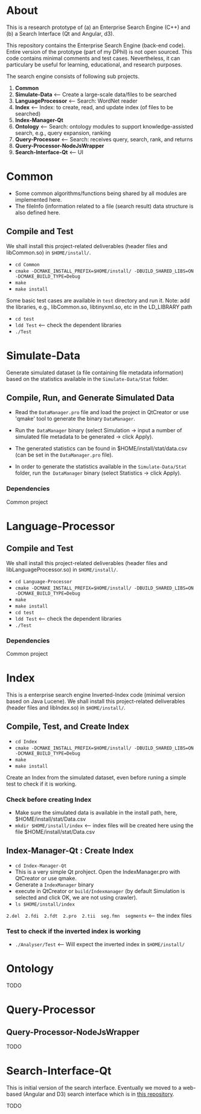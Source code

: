 # About

This is a research prototype of (a) an Enterprise Search Engine (C++) and (b) a Search Interface (Qt and Angular, d3). 


This repository contains the Enterprise Search Engine (back-end code).
Entire version of the prototype (part of my DPhil) is not open sourced. This code contains minimal comments and test cases.
Nevertheless, it can particulary be useful for learning, educational, and research purposes.


The search engine consists of following sub projects. 
 1. **Common**
 2. **Simulate-Data**     <-- Create a large-scale data/files to be searched
 3. **LanguageProcessor** <-- Search: WordNet reader 
 4. **Index**             <-- Index: to create, read, and update index (of files to be searched)
  1. **Index-Manager-Qt**
 5. **Ontology**          <-- Search: ontology modules to support knowledge-assisted search, e.g., query expansion, ranking
 6. **Query-Processor**   <-- Search: receives query, search, rank, and returns
  1. **Query-Processor-NodeJsWrapper**
 7. **Search-Interface-Qt** <-- UI


# Common  

- Some common algorithms/functions being shared by all modules are implemented here. 
- The fileInfo (information related to a file (search result) data structure is also defined here.
 
	
## Compile and Test

We shall install this project-related deliverables (header files and libCommon.so) in `$HOME/install/`. 

- `cd Common`
- `cmake -DCMAKE_INSTALL_PREFIX=$HOME/install/ -DBUILD_SHARED_LIBS=ON -DCMAKE_BUILD_TYPE=Debug `
- `make`
- `make install`

Some basic test cases are available in `test` directory and run it. Note: add the libraries, e.g., libCommon.so, libtinyxml.so, etc in the LD_LIBRARY path

- `cd test`
- `ldd Test`  <-- check the dependent libraries
- `./Test`


# Simulate-Data
Generate simulated dataset (a file containing file metadata information) based on the statistics available in the `Simulate-Data/Stat` folder.

## Compile, Run, and Generate Simulated Data


- Read the `DataManager.pro` file and load the project in QtCreator or use 'qmake' tool to generate the binary `DataManager`.

- Run the` DataManager` binary (select Simulation -> input a number of simulated file metadata to be generated -> click Apply). 

- The generated statistics can be found in $HOME/install/stat/data.csv (can be set in the `DataManager.pro` file).

- In order to generate the statistics available in the `Simulate-Data/Stat` folder, run the` DataManager` binary (select Statistics -> click Apply).   

### Dependencies
Common project



# Language-Processor
	
## Compile and Test

We shall install this project-related deliverables (header files and libLanguageProcessor.so) in `$HOME/install/`. 

- `cd Language-Processor`
- `cmake -DCMAKE_INSTALL_PREFIX=$HOME/install/ -DBUILD_SHARED_LIBS=ON -DCMAKE_BUILD_TYPE=Debug `
- `make`
- `make install`
- `cd test`
- `ldd Test`  <-- check the dependent libraries
- `./Test`

### Dependencies
Common project


# Index

This is a enterprise search engine Inverted-Index code (minimal version based on Java Lucene). 
We shall install this project-related deliverables (header files and libIndex.so) in `$HOME/install/`. 

## Compile, Test, and Create Index

- `cd Index`
- `cmake -DCMAKE_INSTALL_PREFIX=$HOME/install/ -DBUILD_SHARED_LIBS=ON -DCMAKE_BUILD_TYPE=Debug`
- `make`
- `make install`

Create an Index from the simulated dataset, even before runing a simple test to check if it is working.

### Check before creating Index
- Make sure the simulated data is available in the install path, here, $HOME/install/stat/Data.csv
- `mkdir $HOME/install/index` <-- index files will be created here using the file $HOME/install/stat/Data.csv

## Index-Manager-Qt : Create Index
- `cd Index-Manager-Qt`
- This is a very simple Qt prohject. Open the IndexManager.pro with QtCreator or use qmake.
- Generate a `IndexManager` binary 
- execute in QtCreator or `build/Indexmanager` (by default Simulation is selected and click OK, we are not using crawler).
- `ls $HOME/install/index`

`2.del  2.fdi  2.fdt  2.pro  2.tii  seg.fmn  segments` <-- the index files 

### Test to check if the inverted index is working

- `./Analyser/Test` <-- Will expect the inverted index in `$HOME/install/`

 

# Ontology
TODO

# Query-Processor
## Query-Processor-NodeJsWrapper 
TODO


# Search-Interface-Qt
This is initial version of the search interface.
Eventually we moved to a web-based (Angular and D3) search interface which is in [this repository](https://github.com/saifulkhan/Search-Interface).

TODO
